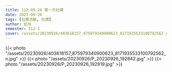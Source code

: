 ```yaml
---
title: 112.09.26 第一次社課
date: 2023-09-26
tags: [社團活動, 社課]
author: 如月
semester: 112-1
cover: /assets/20230926/403618157_875979340900623_8171935533100792562_n.jpg
---
```


{{< photo "/assets/20230926/403618157_875979340900623_8171935533100792562_n.jpg" >}}
{{< photo "/assets/20230926/P_20230926_192842.jpg" >}}
{{< photo "/assets/20230926/P_20230926_192919.jpg" >}}
